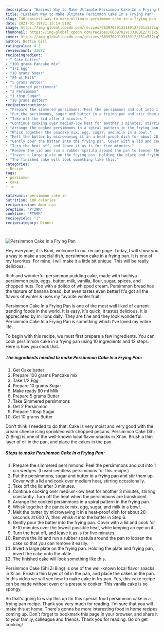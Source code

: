 ```yaml
---
description: "Easiest Way to Make Ultimate Persimmon Cake In a Frying Pan"
title: "Easiest Way to Make Ultimate Persimmon Cake In a Frying Pan"
slug: 746-easiest-way-to-make-ultimate-persimmon-cake-in-a-frying-pan
date: 2021-01-19T21:15:14.519Z
image: https://img-global.cpcdn.com/recipes/6639702913318912/751x532cq70/persimmon-cake-in-a-frying-pan-recipe-main-photo.jpg
thumbnail: https://img-global.cpcdn.com/recipes/6639702913318912/751x532cq70/persimmon-cake-in-a-frying-pan-recipe-main-photo.jpg
cover: https://img-global.cpcdn.com/recipes/6639702913318912/751x532cq70/persimmon-cake-in-a-frying-pan-recipe-main-photo.jpg
author: Bettie Gill
ratingvalue: 4.2
reviewcount: 33672
recipeingredient:
- " Cake batter"
- "100 grams Pancake mix"
- "1/2 Egg"
- "10 grams Sugar"
- "80 ml Milk"
- "5 grams Butter"
- " Simmered persimmons"
- "2 Persimmon"
- "1 tbsp Sugar"
- "10 grams Butter"
recipeinstructions:
- "Prepare the simmered persimmons: Peel the persimmons and cut into 1 cm wedges. (I used seedless persimmons for this recipe.)"
- "Put the persimmons, sugar and butter in a frying pan and stir them up. Cover with a lid and cook over medium heat, stirring occasionally."
- "Take off the lid after 3 minutes."
- "Continue cooking over medium-low heat for another 3 minutes, stirring constantly. Turn off the heat when the persimmons are translucent."
- "Arrange the cooked persimmons in a spiral pattern in the frying pan."
- "Whisk together the pancake mix, egg, sugar, and milk in a bowl."
- "Melt the butter by microwaving it in a heat-proof dish for about 20 seconds at 600 W, then whisk it into the batter in Step 6."
- "Gently pour the batter into the frying pan. Cover with a lid and cook for 8-10 minutes over the lowest possible heat, while keeping an eye on it."
- "Turn the heat off, and leave it as is for five minutes."
- "Remove the lid and run a rubber spatula around the pan to loosen the cake so that you can remove it easily."
- "Invert a large plate on the frying pan. Holding the plate and frying pan, invert the cake onto the plate."
- "The finished cake will look something like this."
categories:
- Recipe
tags:
- persimmon
- cake
- in

katakunci: persimmon cake in 
nutrition: 188 calories
recipecuisine: American
preptime: "PT29M"
cooktime: "PT59M"
recipeyield: "1"
recipecategory: Dinner

---
```



![Persimmon Cake In a Frying Pan](https://img-global.cpcdn.com/recipes/6639702913318912/751x532cq70/persimmon-cake-in-a-frying-pan-recipe-main-photo.jpg)

Hey everyone, it is Brad, welcome to our recipe page. Today, I will show you a way to make a special dish, persimmon cake in a frying pan. It is one of my favorites. For mine, I will make it a little bit unique. This will be really delicious.

Rich and wonderful persimmon pudding cake, made with hachiya persimmon pulp, eggs, butter, milk, vanilla, flour, sugar, spices, and chopped nuts. Top with a dollop of whipped cream. Persimmon bread has the texture of banana bread, but even tastes even better! It&#39;s got all the flavors of winter &amp; uses my favorite winter fruit.

Persimmon Cake In a Frying Pan is one of the most well liked of current trending foods in the world. It is easy, it's quick, it tastes delicious. It is appreciated by millions daily. They are fine and they look wonderful. Persimmon Cake In a Frying Pan is something which I've loved my entire life.


To begin with this recipe, we must first prepare a few ingredients. You can cook persimmon cake in a frying pan using 10 ingredients and 12 steps. Here is how you cook that.

<!--inarticleads1-->

##### The ingredients needed to make Persimmon Cake In a Frying Pan:

1. Get  Cake batter
1. Prepare 100 grams Pancake mix
1. Take 1/2 Egg
1. Prepare 10 grams Sugar
1. Make ready 80 ml Milk
1. Prepare 5 grams Butter
1. Take  Simmered persimmons
1. Get 2 Persimmon
1. Prepare 1 tbsp Sugar
1. Get 10 grams Butter


Don&#39;t think I needed to do that. Cake is very moist and very good with the cream cheese icing sprinkled with chopped pecans. Persimmon Cake (Shi Zi Bing) is one of the well-known local flavor snacks in Xi&#39;an. Brush a thin layer of oil in the pan, and place the cakes in the pan. 

<!--inarticleads2-->

##### Steps to make Persimmon Cake In a Frying Pan:

1. Prepare the simmered persimmons: Peel the persimmons and cut into 1 cm wedges. (I used seedless persimmons for this recipe.)
1. Put the persimmons, sugar and butter in a frying pan and stir them up. Cover with a lid and cook over medium heat, stirring occasionally.
1. Take off the lid after 3 minutes.
1. Continue cooking over medium-low heat for another 3 minutes, stirring constantly. Turn off the heat when the persimmons are translucent.
1. Arrange the cooked persimmons in a spiral pattern in the frying pan.
1. Whisk together the pancake mix, egg, sugar, and milk in a bowl.
1. Melt the butter by microwaving it in a heat-proof dish for about 20 seconds at 600 W, then whisk it into the batter in Step 6.
1. Gently pour the batter into the frying pan. Cover with a lid and cook for 8-10 minutes over the lowest possible heat, while keeping an eye on it.
1. Turn the heat off, and leave it as is for five minutes.
1. Remove the lid and run a rubber spatula around the pan to loosen the cake so that you can remove it easily.
1. Invert a large plate on the frying pan. Holding the plate and frying pan, invert the cake onto the plate.
1. The finished cake will look something like this.


Persimmon Cake (Shi Zi Bing) is one of the well-known local flavor snacks in Xi&#39;an. Brush a thin layer of oil in the pan, and place the cakes in the pan. In this video we will see how to make cake in fry pan. Yes, this cake recipe can be made without oven or a pressure cooker. This vanilla cake is so spongy. 

So that's going to wrap this up for this special food persimmon cake in a frying pan recipe. Thank you very much for reading. I'm sure that you will make this at home. There's gonna be more interesting food in home recipes coming up. Don't forget to bookmark this page in your browser, and share it to your family, colleague and friends. Thank you for reading. Go on get cooking!
